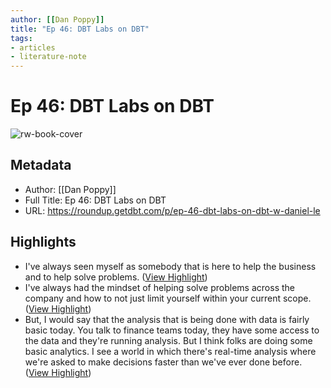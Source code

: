 ```yaml
---
author: [[Dan Poppy]]
title: "Ep 46: DBT Labs on DBT"
tags: 
- articles
- literature-note
---
```

# Ep 46: DBT Labs on DBT

![rw-book-cover](https://i.scdn.co/image/ab6765630000ba8a3fb7535d147648f2337de70b)

## Metadata
- Author: [[Dan Poppy]]
- Full Title: Ep 46: DBT Labs on DBT
- URL: https://roundup.getdbt.com/p/ep-46-dbt-labs-on-dbt-w-daniel-le

## Highlights
- I've always seen myself as somebody that is here to help the business and to help solve problems. ([View Highlight](https://read.readwise.io/read/01h6jva5ytb86k2qs5xcn6bxpj))
- I've always had the mindset of helping solve problems across the company and how to not just limit yourself within your current scope. ([View Highlight](https://read.readwise.io/read/01h6jvhdfggm7tqdf13j5c2z5t))
- But, I would say that the analysis that is being done with data is fairly basic today. You talk to finance teams today, they have some access to the data and they're running analysis. But I think folks are doing some basic analytics. I see a world in which there's real-time analysis where we're asked to make decisions faster than we've ever done before. ([View Highlight](https://read.readwise.io/read/01h6jvm5qm1jvgns8503swzqcm))
